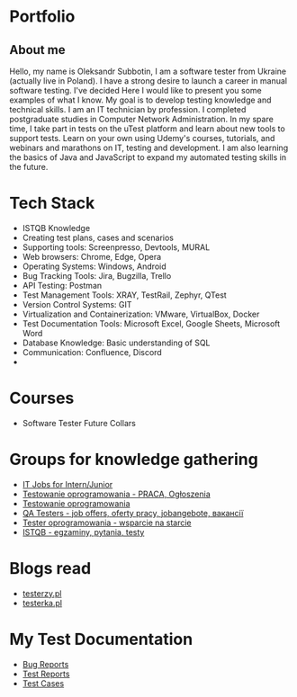 # Portfolio

## About me

Hello, my name is Oleksandr Subbotin, I am a software tester from Ukraine (actually live in Poland).
I have a strong desire to launch a career in manual software testing.
I've decided
Here I would like to present you some examples of what I know. 
My goal is to develop testing knowledge and technical skills.
I am an IT technician by profession. I completed postgraduate studies in Computer Network Administration.
In my spare time, I take part in tests on the uTest platform and learn about new tools to support tests.
Learn on your own using Udemy's courses, tutorials, and webinars and marathons on IT, testing and
development. I am also learning the basics of Java and JavaScript to expand my automated testing skills in the future.

# Tech Stack
* ISTQB Knowledge
* Creating test plans, cases and scenarios
* Supporting tools: Screenpresso, Devtools, MURAL
* Web browsers: Chrome, Edge, Opera
* Operating Systems: Windows, Android
* Bug Tracking Tools: Jira, Bugzilla, Trello
* API Testing: Postman
* Test Management Tools: XRAY, TestRail, Zephyr, QTest
* Version Control Systems: GIT
* Virtualization and Containerization: VMware, VirtualBox, Docker
* Test Documentation Tools: Microsoft Excel, Google Sheets, Microsoft Word
* Database Knowledge: Basic understanding of SQL
* Communication: Confluence, Discord
* 
# Courses
* Software Tester Future Collars

# Groups for knowledge gathering
* [IT Jobs for Intern/Junior](https://www.facebook.com/groups/1561984417428846)
* [Testowanie oprogramowania - PRACA, Ogłoszenia](https://www.facebook.com/groups/testowanieoprogramowaniapraca/)
* [Testowanie oprogramowania](https://www.facebook.com/groups/TestowanieOprogramowania)
* [QA Testers - job offers, oferty pracy, jobangebote, вакансії](https://www.facebook.com/groups/808752555920542/)
* [Tester oprogramowania - wsparcie na starcie](https://www.facebook.com/groups/testeroprogramowania/)
* [ISTQB - egzaminy, pytania, testy](https://www.facebook.com/groups/194288250951242)

# Blogs read
* [testerzy.pl](testerzy.pl)
* [testerka.pl](testerka.pl)

# My Test Documentation
* [Bug Reports](https://github.com)
* [Test Reports](https://github.com)
* [Test Cases](https://github.com)
